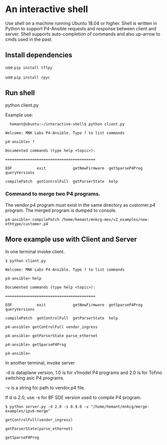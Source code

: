 # An interactive shell
  Use shell on a machine running Ubuntu 18.04 or higher. 
  Shell is written in Python to support P4-Ansible requests
  and response between client and server.  Shell supports 
  auto-completion of commands and also up-arrow to cmds 
  used in the past.

## Install dependencies

  use `pip install tftpy`
  
  use `pip install rpyc`

## Run shell
  python client.py

  Example use:

```
  hemant@ubuntu:~/interactive-shell$ python client.py 

Welcome: MNK Labs P4-Ansible. Type ? to list commands

p4-ansible> ?

Documented commands (type help <topic>):

========================================

EOF           exit            getNewFirmware  getSparseP4Prog  queryVersions

compilePatch  getControlFull  getParserState  help           
```

### Command to merge two P4 programs. 

The vendor.p4 program must exist in the same directory as customer.p4 program. The merged program is dumped to console.

`p4-ansible> compilePatch /home/hemant/mnkcg-mex/v2_examples/new-ethtype/customer.p4`


## More example use with Client and Server

In one terminal invoke client.

```
$ python client.py

Welcome: MNK Labs P4-Ansible. Type ? to list commands

p4-ansible> help

Documented commands (type help <topic>):

========================================

EOF           exit            getNewFirmware  getSparseP4Prog  queryVersions

compilePatch  getControlFull  getParserState  help

p4-ansible> getControlFull vendor_ingress

p4-ansible> getParserState parse_ethernet

p4-ansible> getSparseP4Prog

p4-ansible>
```

In another terminal, invoke server

-d is dataplane version, 1.0 is for v1model P4 programs and 2.0 is for Tofino switching asic P4 programs.

-v is a string for path to vendor.p4 file.

If d is 2.0, use -s for BF SDE version used to compile P4 program.

```
$ python server.py -d 2.0 -s 8.9.0 -v "/home/hemant/mnkcg/merge-examples/ipv6-merge"

getControlFull(vendor_ingress)

getParserState(parse_ethernet)

getSparseP4Prog
```
